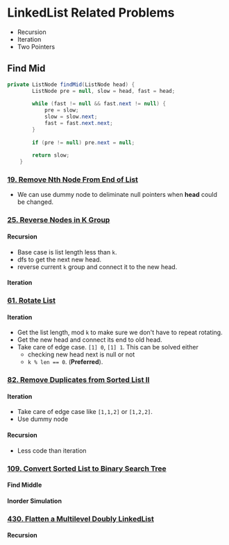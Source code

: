 # LinkedList Related Problems
* Recursion
* Iteration
* Two Pointers

## Find Mid

```java
private ListNode findMid(ListNode head) {
        ListNode pre = null, slow = head, fast = head;
        
        while (fast != null && fast.next != null) {
            pre = slow;
            slow = slow.next;
            fast = fast.next.next;
        }
        
        if (pre != null) pre.next = null;
        
        return slow;
    }
```

### [19. Remove Nth Node From End of List](https://github.com/weltond/DataStructure/blob/master/LeetCode/linkedlist/19-Remove-Nth-Node-From-End-of-List.md)
- We can use dummy node to deliminate null pointers when **head** could be changed.

### [25. Reverse Nodes in K Group](https://github.com/weltond/DataStructure/blob/master/LeetCode/linkedlist/25-Reverse-Nodes-in-K-Group.md)
#### Recursion
- Base case is list length less than `k`.
- dfs to get the next new head.
- reverse current `k` group and connect it to the new head.

#### Iteration

### [61. Rotate List](https://github.com/weltond/DataStructure/blob/master/LeetCode/linkedlist/Lc61RotateList.java) 
#### Iteration
- Get the list length, mod `k` to make sure we don't have to repeat rotating.
- Get the new head and connect its end to old head.
- Take care of edge case. `[1] 0`, `[1] 1`. This can be solved either
  - checking new head next is null or not
  - `k % len == 0`. (**Preferred**).
  
### [82. Remove Duplicates from Sorted List II](https://github.com/weltond/DataStructure/blob/master/LeetCode/linkedlist/Lc82RemoveDupfromSortedListII.java) 
#### Iteration
- Take care of edge case like `[1,1,2]` or `[1,2,2]`.
- Use dummy node
#### Recursion
- Less code than iteration

### [109. Convert Sorted List to Binary Search Tree]()
#### Find Middle
#### Inorder Simulation

### [430. Flatten a Multilevel Doubly LinkedList](https://github.com/weltond/DataStructure/blob/master/LeetCode/linkedlist/430-Flatten-MultiDoubly-LinkedList.md)
#### Recursion
